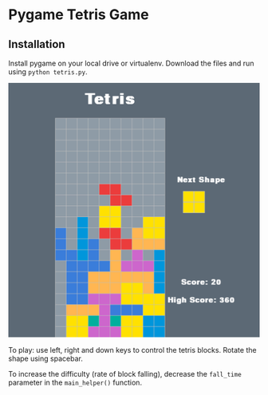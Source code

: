 # Pygame Tetris Game

## Installation
Install pygame on your local drive or virtualenv. Download the files and run using `python tetris.py`.

![Tetris](Tetris.png)

To play: use left, right and down keys to control the tetris blocks. Rotate the shape using spacebar. 

To increase the difficulty (rate of block falling), decrease the `fall_time` parameter in the `main_helper()` function.
